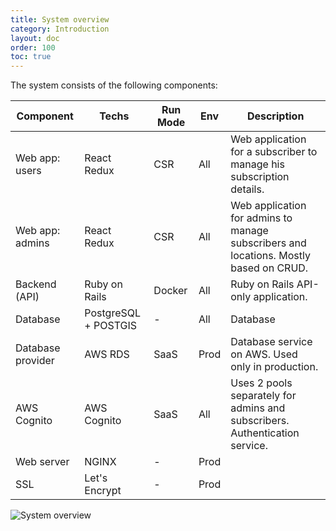 ```yaml
---
title: System overview
category: Introduction
layout: doc
order: 100
toc: true
---
```


The system consists of the following components:

| Component         | Techs          | Run Mode    |  Env      |    Description                         |
|-------------------|----------------|-------------|-----------|----------------------------------------|
|Web app: users     | React<br>Redux | CSR         | All       |Web application for a subscriber to manage his subscription details. |
|Web app: admins    | React<br>Redux | CSR         | All       | Web application for admins to manage subscribers and locations. Mostly based on CRUD. |
|Backend (API)      | Ruby on Rails  | Docker      | All       | Ruby on Rails API-only application. |
|Database           | PostgreSQL + POSTGIS | -     | All       | Database |
|Database provider  | AWS RDS        | SaaS        | Prod      | Database service on AWS. Used only in production. |
|AWS Cognito        | AWS Cognito | SaaS           | All       | Uses 2 pools separately for admins and subscribers. Authentication service. |
|Web server         | NGINX       | -              | Prod      | |
|SSL                | Let's Encrypt | -            | Prod      | |

![System overview](/assets/images/system_overview.png)
